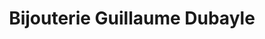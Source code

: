 ---
title: "Bijouterie Guillaume Dubayle"
url: /saint-calais/bijouterie-guillaume-dubayle/
shop: bijoux
---